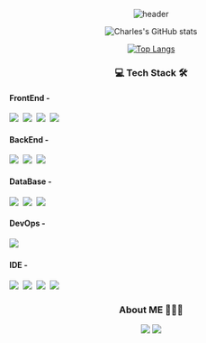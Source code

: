 
<div align="center" style="text-align:center">

 ![header](https://capsule-render.vercel.app/api?type=waving&color=0:b388ff,100:a82da8&height=180&section=header&text=Charles&desc=Welcome%20in%20My%20GitHub&fontSize=80&fontColor=d6ace6&animation=fadeIn&descAlignY=70)
 
</div>

<div align="center" style="text-align:center">
 
 ![Charles's GitHub stats](https://github-readme-stats.vercel.app/api?username=KwonCheulJin&show_icons=true&theme=dracula)

</div>
<div align="center" style="text-align:center">

 [![Top Langs](https://github-readme-stats.vercel.app/api/top-langs/?username=KwonCheulJin&layout=compact)](https://github.com/anuraghazra/github-readme-stats)

</div>
 
 <h3 align=center>💻 Tech Stack 🛠</h3>

 <p align=center>
 <h4>FrontEnd - </h4>
   <img src="https://img.shields.io:/badge/React-61DAFB?style=plastic&logo=React&logoColor=white"/></a>&nbsp
  <img src="https://img.shields.io:/badge/TypeScript-3178C6?style=plastic&logo=TypeScript&logoColor=white"/></a>&nbsp
   <img src="https://img.shields.io:/badge/JavaScript-F7DF1E?style=plastic&logo=JavaScript&logoColor=white"/></a>&nbsp
  <img src="https://img.shields.io:/badge/CSS3-1572B6?style=plastic&logo=CSS3&logoColor=white"/></a>&nbsp
  <h4>BackEnd - </h4>
  <img src="https://img.shields.io:/badge/Java-007396?style=plastic&logo=Java&logoColor=white"/></a>&nbsp 
  <img src="https://img.shields.io:/badge/Spring-6DB33F?style=plastic&logo=Spring&logoColor=white"/></a>&nbsp
  <img src="https://img.shields.io:/badge/Spring Boot-6DB33F?style=plastic&logo=Spring_Boot&logoColor=white"/></a>&nbsp
  <h4>DataBase - </h4>
  <img src="https://img.shields.io:/badge/MariaDB-003545?style=plastic&logo=MariaDB&logoColor=white"/></a>&nbsp
  <img src="https://img.shields.io:/badge/MySQL-4479A1?style=plastic&logo=MySQL&logoColor=white"/></a>&nbsp
  <img src="https://img.shields.io:/badge/PostgreSQL-4169E1?style=plastic&logo=PostgreSQL&logoColor=white"/></a>&nbsp
  <h4>DevOps - </h4>
  <img src="https://img.shields.io:/badge/Netlify-00C7B7?style=plastic&logo=Netlify&logoColor=white"/></a>&nbsp
  <h4>IDE - </h4>
  <img src="https://img.shields.io:/badge/Postman-FF6C37?style=plastic&logo=Postman&logoColor=white"/></a>&nbsp
  <img src="https://img.shields.io:/badge/IntelliJ IDEA-000000?style=plastic&logo=IntelliJ_IDEA&logoColor=white"/></a>&nbsp
  <img src="https://img.shields.io:/badge/Eclipse IDE-2C2255?style=plastic&logo=Eclipse_IDE&logoColor=white"/></a>&nbsp
  <img src="https://img.shields.io:/badge/Visual Studio Code-007ACC?style=plastic&logo=Visual_Studio_Code&logoColor=white"/></a>&nbsp
 </p>
  
 <h3 align=center>About ME 🧗🏻‍♀️ </h3>
 
 <p align=center>
 <a href="https://www.devkcj.com/"><img src="https://img.shields.io/badge/My tech blog-000000?style=for-the-badge&logo=GitHub&logoColor=white&link=https://www.devkcj.com/"/></a> 
 <a href="mailto:chkftm12@gmail.com"><img src="https://img.shields.io/badge/Gmail-EA4335?style=for-the-badge&logo=Gmail&logoColor=white&link=mailto:chkftm12@gmail.com"/></a>
</p>
 
